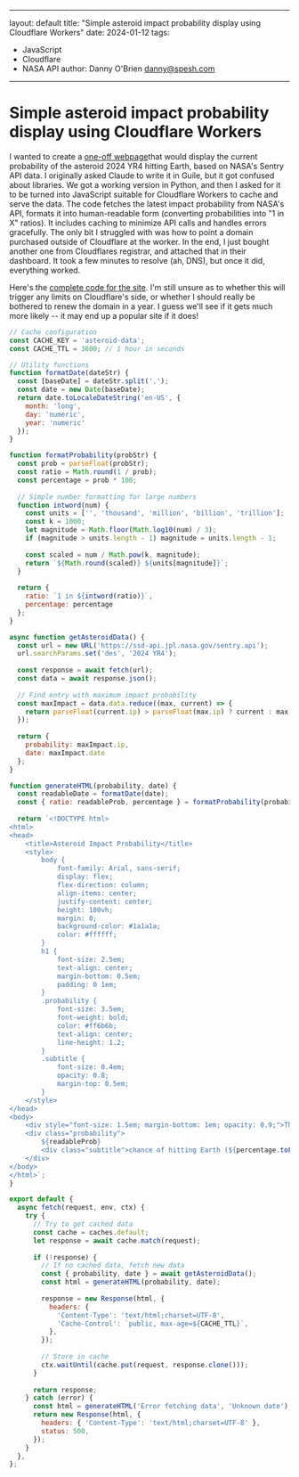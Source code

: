 
---
layout: default
title: "Simple asteroid impact probability display using Cloudflare Workers"
date: 2024-01-12
tags:
  - JavaScript
  - Cloudflare
  - NASA API
author: Danny O'Brien <danny@spesh.com>
---

# Simple asteroid impact probability display using Cloudflare Workers

I wanted to create a [one-off webpage](http://arewedoomedyet.org/)that would display the current probability of the asteroid 2024 YR4 hitting Earth, based on NASA's Sentry API data. I originally asked Claude to write it in Guile, but it got confused about libraries. We got a working version in Python, and then I asked for it to be turned into JavaScript suitable for Cloudflare Workers to cache and serve the data. The code fetches the latest impact probability from NASA's API, formats it into human-readable form (converting probabilities into "1 in X" ratios). It includes caching to minimize API calls and handles errors gracefully. The only bit I struggled with was how to point a domain purchased outside of Cloudflare at the worker. In the end, I just bought another one from Cloudflares registrar, and attached that in their dashboard. It took a few minutes to resolve (ah, DNS), but once it did, everything worked.

Here's the [complete code for the site](https://arewedoomedyet.org/). I'm still unsure as to whether this will trigger any limits on Cloudflare's side, or whether I should really be bothered to renew the domain in a year. I guess we'll see if it gets much more likely -- it may end up a popular site if it does!

```javascript
// Cache configuration
const CACHE_KEY = 'asteroid-data';
const CACHE_TTL = 3600; // 1 hour in seconds

// Utility functions
function formatDate(dateStr) {
  const [baseDate] = dateStr.split('.');
  const date = new Date(baseDate);
  return date.toLocaleDateString('en-US', { 
    month: 'long', 
    day: 'numeric', 
    year: 'numeric' 
  });
}

function formatProbability(probStr) {
  const prob = parseFloat(probStr);
  const ratio = Math.round(1 / prob);
  const percentage = prob * 100;
  
  // Simple number formatting for large numbers
  function intword(num) {
    const units = ['', 'thousand', 'million', 'billion', 'trillion'];
    const k = 1000;
    let magnitude = Math.floor(Math.log10(num) / 3);
    if (magnitude > units.length - 1) magnitude = units.length - 1;
    
    const scaled = num / Math.pow(k, magnitude);
    return `${Math.round(scaled)} ${units[magnitude]}`;
  }
  
  return {
    ratio: `1 in ${intword(ratio)}`,
    percentage: percentage
  };
}

async function getAsteroidData() {
  const url = new URL('https://ssd-api.jpl.nasa.gov/sentry.api');
  url.searchParams.set('des', '2024 YR4');
  
  const response = await fetch(url);
  const data = await response.json();
  
  // Find entry with maximum impact probability
  const maxImpact = data.data.reduce((max, current) => {
    return parseFloat(current.ip) > parseFloat(max.ip) ? current : max;
  });
  
  return {
    probability: maxImpact.ip,
    date: maxImpact.date
  };
}

function generateHTML(probability, date) {
  const readableDate = formatDate(date);
  const { ratio: readableProb, percentage } = formatProbability(probability);
  
  return `<!DOCTYPE html>
<html>
<head>
    <title>Asteroid Impact Probability</title>
    <style>
        body { 
            font-family: Arial, sans-serif;
            display: flex;
            flex-direction: column;
            align-items: center;
            justify-content: center;
            height: 100vh;
            margin: 0;
            background-color: #1a1a1a;
            color: #ffffff;
        }
        h1 {
            font-size: 2.5em;
            text-align: center;
            margin-bottom: 0.5em;
            padding: 0 1em;
        }
        .probability {
            font-size: 3.5em;
            font-weight: bold;
            color: #ff6b6b;
            text-align: center;
            line-height: 1.2;
        }
        .subtitle {
            font-size: 0.4em;
            opacity: 0.8;
            margin-top: 0.5em;
        }
    </style>
</head>
<body>
    <div style="font-size: 1.5em; margin-bottom: 1em; opacity: 0.9;">The <a href="https://cneos.jpl.nasa.gov/sentry/details.html#?des=2024%20YR4">asteroid 2024 YR4</a> has a</div>
    <div class="probability">
        ${readableProb}
        <div class="subtitle">chance of hitting Earth (${percentage.toFixed(4)}%) on ${readableDate}.</div>
    </div>
</body>
</html>`;
}

export default {
  async fetch(request, env, ctx) {
    try {
      // Try to get cached data
      const cache = caches.default;
      let response = await cache.match(request);
      
      if (!response) {
        // If no cached data, fetch new data
        const { probability, date } = await getAsteroidData();
        const html = generateHTML(probability, date);
        
        response = new Response(html, {
          headers: {
            'Content-Type': 'text/html;charset=UTF-8',
            'Cache-Control': `public, max-age=${CACHE_TTL}`,
          },
        });
        
        // Store in cache
        ctx.waitUntil(cache.put(request, response.clone()));
      }
      
      return response;
    } catch (error) {
      const html = generateHTML('Error fetching data', 'Unknown date');
      return new Response(html, {
        headers: { 'Content-Type': 'text/html;charset=UTF-8' },
        status: 500,
      });
    }
  },
};
```
